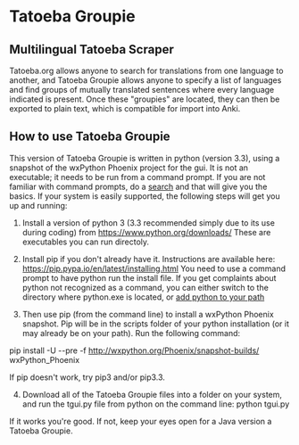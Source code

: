 # Tatoeba Groupie
## Multilingual Tatoeba Scraper

Tatoeba.org allows anyone to search for translations from one language to another, and Tatoeba Groupie allows anyone to specify a list of languages and find groups of mutually translated sentences where every language indicated is present. Once these "groupies" are located, they can then be exported to plain text, which is compatible for import into Anki.

## How to use Tatoeba Groupie

This version of Tatoeba Groupie is written in python (version 3.3), using a snapshot of the wxPython Phoenix project for the gui. It is not an executable; it needs to be run from a command prompt. If you are not familiar with command prompts, do a [search](https://www.google.com/search?q=how+to+browse+to+a+different+directory+from+the+command+prompt) and that will give you the basics. If your system is easily supported, the following steps will get you up and running:

1. Install a version of python 3 (3.3 recommended simply due to its use during coding) from https://www.python.org/downloads/  These are executables you can run directoly.

2. Install pip if you don't already have it. Instructions are available here: https://pip.pypa.io/en/latest/installing.html  You need to use a command prompt to have python run the install file. If you get complaints about python not recognized as a command, you can either switch to the directory where python.exe is located, or [add python to your path](https://www.google.com/search?q=how+to+add+python+to+your+path)

3. Then use pip (from the command line) to install a wxPython Phoenix snapshot. Pip will be in the scripts folder of your python installation (or it may already be on your path). Run the following command:

pip install -U --pre -f http://wxpython.org/Phoenix/snapshot-builds/ wxPython_Phoenix

If pip doesn't work, try pip3 and/or pip3.3.

4. Download all of the Tatoeba Groupie files into a folder on your system, and run the tgui.py file from python on the command line: python tgui.py

If it works you're good. If not, keep your eyes open for a Java version a Tatoeba Groupie.